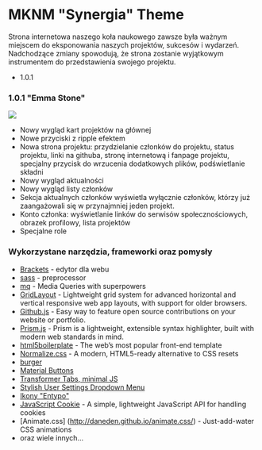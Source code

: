 MKNM "Synergia" Theme
=====================
Strona internetowa naszego koła naukowego zawsze była ważnym miejscem do eksponowania naszych projektów, sukcesów i wydarzeń. Nadchodzące zmiany spowodują, że strona zostanie wyjątkowym instrumentem do przedstawienia swojego projektu.

*   1.0.1

### 1.0.1 "Emma Stone"

![](http://gdurl.com/FJHi)

*   Nowy wygląd kart projektów na głównej
*   Nowe przyciski z ripple efektem
*   Nowa strona projektu: przydzielanie członków do projektu, status projektu, linki na githuba, stronę internetową i fanpage projektu, specjalny przycisk do wrzucenia dodatkowych plików, podświetlanie składni
* Nowy wygląd aktualności
*   Nowy wygląd listy członków
*   Sekcja aktualnych członków wyświetla wyłącznie członków, którzy już zaangażowali się w przynajmniej jeden projekt.
*   Konto członka: wyświetlanie linków do serwisów społecznościowych, obrazek profilowy, lista projektów
*   Specjalne role

### Wykorzystane narzędzia, frameworki oraz pomysły

*   [Brackets](http://brackets.io/) - edytor dla webu
*   [sass](http://sass-lang.com/) - preprocessor
*   [mq](https://github.com/sass-mq/sass-mq) - Media Queries with superpowers
*   [GridLayout](https://ghinda.net/gridlayout/) - Lightweight grid system for advanced horizontal and vertical responsive web app layouts, with support for older browsers.
*   [Github.js](http://akshaykumar6.github.io/github-js/) - Easy way to feature open source contributions on your website or portfolio.
*   [Prism.js](http://prismjs.com/index.html) - Prism is a lightweight, extensible syntax highlighter, built with modern web standards in mind.
*   [html5boilerplate](https://html5boilerplate.com/) - The web’s most popular front-end template
*   [Normalize.css](http://Normalize.css) - A modern, HTML5-ready alternative to CSS resets
*   [burger](http://codepen.io/lowercase/pen/AxIpD/)
*   [Material Buttons ](http://codepen.io/jreece/pen/myeJBN)
*   [Transformer Tabs, minimal JS ](http://codepen.io/Merri/pen/FAtDq)
*   [Stylish User Settings Dropdown Menu ](http://codepen.io/jakestuts/pen/nEFyw)
*   [Ikony "Entypo"](http://www.entypo.com/)
*   [JavaScript Cookie](https://github.com/js-cookie/js-cookie) - A simple, lightweight JavaScript API for handling cookies
*   [Animate.css] (http://daneden.github.io/animate.css/) -  Just-add-water CSS animations
*   oraz wiele innych...
